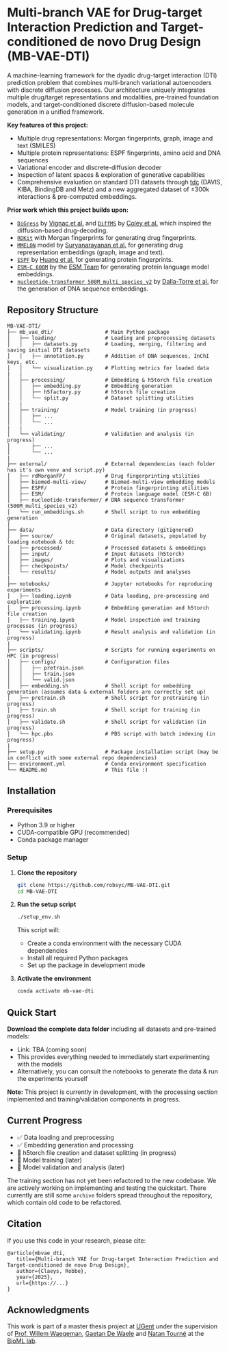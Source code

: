 # Multi-branch VAE for Drug-target Interaction Prediction and Target-conditioned de novo Drug Design (MB-VAE-DTI)

A machine-learning framework for the dyadic drug-target interaction (DTI) prediction problem that combines multi-branch variational autoencoders with discrete diffusion processes. Our architecture uniquely integrates multiple drug/target representations and modalities, pre-trained foundation models, and target-conditioned discrete diffusion-based molecule generation in a unified framework.

**Key features of this project:**
- Multiple drug representations: Morgan fingerprints, graph, image and text (SMILES)
- Multiple protein representations: ESPF fingerprints, amino acid and DNA sequences
- Variational encoder and discrete-diffusion decoder
- Inspection of latent spaces & exploration of generative capabilities
- Comprehensive evaluation on standard DTI datasets through [tdc](https://tdcommons.ai/) (DAVIS, KIBA, BindingDB and Metz) and a new aggregated dataset of ±300k interactions & pre-computed embeddings.

**Prior work which this project builds upon:**
- [`DiGress`](https://github.com/cvignac/DiGress) by [Vignac et al.](https://arxiv.org/abs/2209.14734) and [`DiffMS`](https://github.com/coleygroup/DiffMS) by [Coley et al.](https://arxiv.org/abs/2409.10000) which inspired the diffusion-based drug-decoding.
- [`RDKit`](https://www.rdkit.org/) with Morgan fingerprints for generating drug fingerprints.
- [`MMELON`](https://github.com/BiomedSciAI/biomed-multi-view) model by [Suryanarayanan et al.](https://arxiv.org/abs/2410.19704) for generating drug representation embeddings (graph, image and text).
- [`ESPF`](https://github.com/kexinhuang12345/ESPF) by [Huang et al.](https://static1.squarespace.com/static/58f7aae1e6f2e1a0f9a56616/t/5e370e2d12092f15876d5753/1580666413389/paper.pdf) for generating protein fingerprints.
- [`ESM-C 600M`](https://github.com/evolutionaryscale/esm) by the [ESM Team](https://evolutionaryscale.ai/blog/esm-cambrian) for generating protein language model embeddings.
- [`nucleotide-transformer 500M_multi_species_v2`](https://github.com/instadeepai/nucleotide-transformer) by [Dalla-Torre et al.](https://www.biorxiv.org/content/10.1101/2023.01.11.523679v2) for the generation of DNA sequence embeddings.

## Repository Structure

```
MB-VAE-DTI/
├── mb_vae_dti/                 # Main Python package
│   ├── loading/                # Loading and preprocessing datasets
│   │   ├── datasets.py         # Loading, merging, filtering and saving initial DTI datasets
│   │   ├── annotation.py       # Addition of DNA sequences, InChI keys, etc.
│   │   └── visualization.py    # Plotting metrics for loaded data
|   | 
│   ├── processing/             # Embedding & h5torch file creation
│   │   ├── embedding.py        # Embedding generation
│   │   ├── h5factory.py        # h5torch file creation
│   │   └── split.py            # Dataset splitting utilities
|   |
│   ├── training/               # Model training (in progress)
│   │   ├── ...
│   │   └── ...
|   |
│   └── validating/             # Validation and analysis (in progress)
│       ├── ...
│       └── ...
|
├── external/                   # External dependencies (each folder has it's own venv and script.py)
│   ├── rdMorganFP/             # Drug fingerprinting utilities
│   ├── biomed-multi-view/      # Biomed-multi-view embedding models
│   ├── ESPF/                   # Protein fingerprinting utilities
│   ├── ESM/                    # Protein language model (ESM-C 6B)
│   ├── nucleotide-transformer/ # DNA sequence transformer (500M_multi_species_v2)
│   └── run_embeddings.sh       # Shell script to run embedding generation
|
├── data/                       # Data directory (gitignored)
│   ├── source/                 # Original datasets, populated by loading notebook & tdc
│   ├── processed/              # Processed datasets & embeddings
│   ├── input/                  # Input datasets (h5torch)
│   ├── images/                 # Plots and visualizations
│   ├── checkpoints/            # Model checkpoints
│   └── results/                # Model outputs and analyses
|
├── notebooks/                  # Jupyter notebooks for reproducing experiments
│   ├── loading.ipynb           # Data loading, pre-processing and exploration
│   ├── processing.ipynb        # Embedding generation and h5torch file creation
│   ├── training.ipynb          # Model inspection and training processes (in progress)
│   └── validating.ipynb        # Result analysis and validation (in progress)
|
├── scripts/                    # Scripts for running experiments on HPC (in progress)
│   ├── configs/                # Configuration files
│   │   ├── pretrain.json
│   │   ├── train.json
│   │   └── valid.json
│   ├── embedding.sh            # Shell script for embedding generation (assumes data & external folders are correctly set up)
│   ├── pretrain.sh             # Shell script for pretraining (in progress)
│   ├── train.sh                # Shell script for training (in progress)
│   ├── validate.sh             # Shell script for validation (in progress)
│   └── hpc.pbs                 # PBS script with batch indexing (in progress)
|
├── setup.py                    # Package installation script (may be in conflict with some external repo dependencies)
├── environment.yml             # Conda environment specification
└── README.md                   # This file :)
```

## Installation

### Prerequisites

- Python 3.9 or higher
- CUDA-compatible GPU (recommended)
- Conda package manager

### Setup

1. **Clone the repository**
   ```bash
   git clone https://github.com/robsyc/MB-VAE-DTI.git
   cd MB-VAE-DTI
   ```

2. **Run the setup script**
   ```bash
   ./setup_env.sh
   ```
   This script will:
   - Create a conda environment with the necessary CUDA dependencies
   - Install all required Python packages
   - Set up the package in development mode

3. **Activate the environment**
   ```bash
   conda activate mb-vae-dti
   ```

## Quick Start

**Download the complete data folder** including all datasets and pre-trained models:
   - Link: TBA (coming soon)
   - This provides everything needed to immediately start experimenting with the models
   - Alternatively, you can consult the notebooks to generate the data & run the experiments yourself

**Note:** This project is currently in development, with the processing section implemented and training/validation components in progress.

## Current Progress

- ✅ Data loading and preprocessing
- ✅ Embedding generation and processing
- 🔄 h5torch file creation and dataset splitting (in progress)
- 🔄 Model training (later)
- 🔄 Model validation and analysis (later)

The training section has not yet been refactored to the new codebase. We are actively working on implementing and testing the quickstart. There currently are still some `archive` folders spread throughout the repository, which contain old code to be refactored.

## Citation

If you use this code in your research, please cite:

```
@article{mbvae_dti,
   title={Multi-branch VAE for Drug-target Interaction Prediction and Target-conditioned de novo Drug Design},
   author={Claeys, Robbe},
   year={2025},
   url={https://...}
}
```

## Acknowledgments

This work is part of a master thesis project at [UGent](https://www.ugent.be/en) under the supervision of [Prof. Willem Waegeman](https://www.ugent.be/dass/en/research/waegeman), [Gaetan De Waele](https://github.com/gdewael) and [Natan Tourné](https://willemwaegeman.github.io/bioml/members/natan-tourne.html) at the [BioML lab](https://willemwaegeman.github.io/bioml/).